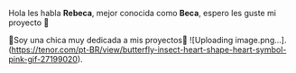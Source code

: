 Hola les habla **Rebeca**, mejor conocida como **Beca**, espero les guste mi proyecto 🫶 

🦋Soy una chica muy dedicada a mis proyectos🦋 ![Uploading image.png…].(https://tenor.com/pt-BR/view/butterfly-insect-heart-shape-heart-symbol-pink-gif-27199020).

